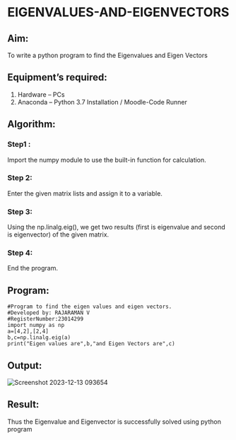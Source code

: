 # EIGENVALUES-AND-EIGENVECTORS
## Aim:
To write a python program to find the Eigenvalues and Eigen Vectors
## Equipment’s required:
1. 	Hardware – PCs
2. 	Anaconda – Python 3.7 Installation / Moodle-Code Runner
## Algorithm:
### Step1 : 
Import the numpy module to use the built-in function for calculation.
### Step 2: 
Enter the given matrix lists and assign it to a variable.
### Step 3:
 Using the np.linalg.eig(),  we get two results (first is eigenvalue and second is eigenvector) of the given matrix.
### Step 4: 
End the program.

## Program:
```
#Program to find the eigen values and eigen vectors.
#Developed by: RAJARAMAN V
#RegisterNumber:23014299
import numpy as np
a=[4,2],[2,4]
b,c=np.linalg.eig(a)
print("Eigen values are",b,"and Eigen Vectors are",c)
```
## Output:
![Screenshot 2023-12-13 093654](https://github.com/Rajaraman77/EIGENVALUES-AND-EIGENVECTORS/assets/150319383/0656b5bd-c552-4c66-9e2e-1339bf67c8fc)

## Result:
Thus the Eigenvalue and Eigenvector is successfully solved using python program
